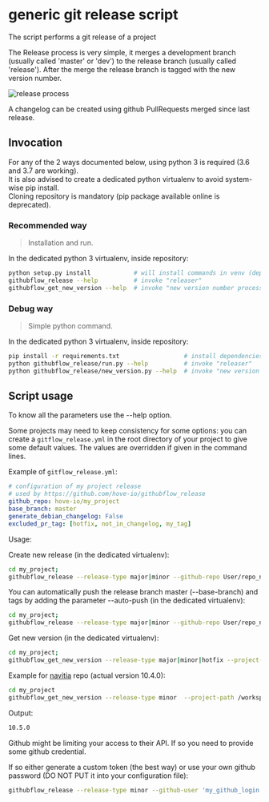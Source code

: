 # generic git release script

The script performs a git release of a project

The Release process is very simple, it merges a development branch (usually called 'master' or 'dev') to the release
branch (usually called 'release'). After the merge the release branch is tagged with the new version number.

![release process](doc/release.png)

A changelog can be created using github PullRequests merged since last release.

## Invocation

For any of the 2 ways documented below, using python 3 is required (3.6 and 3.7 are working).\
It is also advised to create a dedicated python virtualenv to avoid system-wise pip install.\
Cloning repository is mandatory (pip package available online is deprecated).

### Recommended way

> Installation and run.

In the dedicated python 3 virtualenv, inside repository:

```bash
python setup.py install            # will install commands in venv (dependencies included)
githubflow_release --help          # invoke "releaser"
githubflow_get_new_version --help  # invoke "new version number processing"
```

### Debug way

> Simple python command.

In the dedicated python 3 virtualenv, inside repository:

```bash
pip install -r requirements.txt                  # install dependencies only
python githubflow_release/run.py --help          # invoke "releaser"
python githubflow_release/new_version.py --help  # invoke "new version number processing"
```

## Script usage

To know all the parameters use the --help option.

Some projects may need to keep consistency for some options: you can create a `gitflow_release.yml` in the root
directory of your project to give some default values.
The values are overridden if given in the command lines.
  
Example of `gitflow_release.yml`:
  
```yml
# configuration of my project release
# used by https://github.com/hove-io/githubflow_release
github_repo: hove-io/my_project
base_branch: master
generate_debian_changelog: False
excluded_pr_tag: [hotfix, not_in_changelog, my_tag]
```

Usage:

Create new release (in the dedicated virtualenv):

```bash
cd my_project;
githubflow_release --release-type major|minor --github-repo User/repo_name --project-path /path/repo_name/ --remote-name origin
```

You can automatically push the release branch master (--base-branch) and tags by adding the parameter --auto-push (in the dedicated virtualenv):

```bash
cd my_project;
githubflow_release --release-type major|minor --github-repo User/repo_name --project-path /path/repo_name/ --remote-name origin --auto-push
```

Get new version (in the dedicated virtualenv):

```bash
cd my_project;
githubflow_get_new_version --release-type major|minor|hotfix --project-path /path/repo_name/ --remote-name origin
```

Example for [navitia](https://github.com/CanalTP/navitia) repo (actual version 10.4.0):

```bash
cd my_project
githubflow_get_new_version --release-type minor  --project-path /workspace/navitia/ --remote-name origin
```

Output:
```bash
10.5.0
```

Github might be limiting your access to their API. If so you need to provide some github credential.

If so either generate a custom token (the best way) or use your own github password (DO NOT PUT it into
your configuration file):

```bash
githubflow_release --release-type minor --github-user 'my_github_login' --github-token 'my_github_custom_token_or_password'
```
